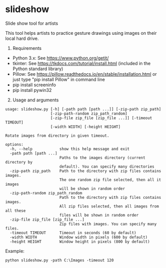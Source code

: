# slideshow
Slide show tool for artists

This tool helps artists to practice gesture drawings using images on their local hard drive.

1. Requirements

- Python 3.x: See https://www.python.org/getit/
- tkinter: See https://tkdocs.com/tutorial/install.html (included in the Python standard library)
- Pillow: See https://pillow.readthedocs.io/en/stable/installation.html or just type "pip install Pillow" in command line
- pip install screeninfo
- pip install pywin32

2. Usage and arguments

```
usage: slideshow.py [-h] [-path path [path ...]] [-zip-path zip_path]
                    [-zip-path-random zip_path_random]
                    [-zip-file zip_file [zip_file ...]] [-timeout TIMEOUT]
                    [-width WIDTH] [-height HEIGHT]

Rotate images from directory in given timeout.

options:
  -h, --help            show this help message and exit
  -path path [path ...]
                        Paths to the images directory (current directory by
                        default). You can specify many directories
  -zip-path zip_path    Path to the directory with zip files contains images.
                        The one random zip file selected, then all it images
                        will be shown in random order
  -zip-path-random zip_path_random
                        Path to the directory with zip files contains images.
                        All zip files selected, then all images from all these
                        files will be shown in random order
  -zip-file zip_file [zip_file ...]
                        Zip files with images. You can specify many files.
  -timeout TIMEOUT      Timeout in seconds (60 by default)
  -width WIDTH          Window width in pixels (600 by default)
  -height HEIGHT        Window height in pixels (800 by default)

```

Example: 
```
python slideshow.py -path C:\Images -timeout 120
```
